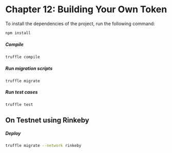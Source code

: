 # Chapter 12: Building Your Own Token

To install the dependencies of the project, run the following command:
```bash
npm install
```

##### Compile
```bash
truffle compile
```

##### Run migration scripts
```$bash
truffle migrate
``` 

##### Run test cases
```$bash
truffle test
```

## On Testnet using Rinkeby

##### Deploy
```bash
truffle migrate --network rinkeby
```
